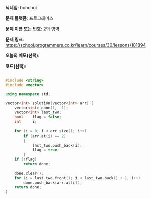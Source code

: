 **닉네임**: bohchoi

**문제 플랫폼**: 프로그래머스

**문제 이름 또는 번호**: 2의 영역

**문제 링크**: https://school.programmers.co.kr/learn/courses/30/lessons/181894

**오늘의 메모(선택)**:

**코드(선택)**:

```cpp

#include <string>
#include <vector>

using namespace std;

vector<int> solution(vector<int> arr) {
    vector<int> done(1, -1);
    vector<int> last_two;
    bool    flag = false;
    int     i;
    
    for (i = 0; i < arr.size(); i++)
        if (arr.at(i) == 2)
        {
            last_two.push_back(i);
            flag = true;
        }
    if (!flag)
        return done;
    
    done.clear();    
    for (i = last_two.front(); i < last_two.back() + 1; i++)
        done.push_back(arr.at(i));
    return done;
}


```